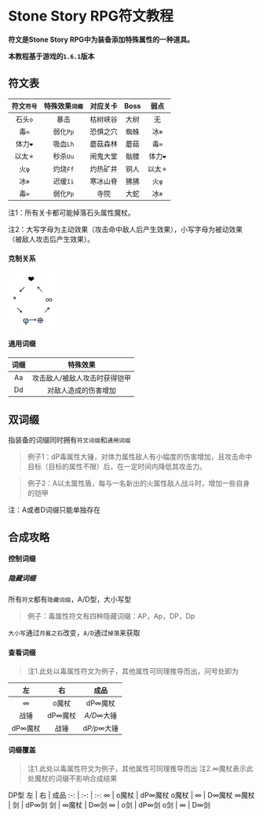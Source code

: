 # Stone Story RPG符文教程
**符文是Stone Story RPG中为装备添加特殊属性的一种道具。**

**本教程基于游戏的`1.6.1`版本**


## 符文表
符文`符号` | 特殊效果`词缀` | 对应关卡 | Boss | 弱点
:-: | :-: | :-: | :-: | :-:
石头`o` | 暴击 | 枯树峡谷 | 大树 | 无
毒`∞` | 弱化`Pp` | 恐惧之穴 | 蜘蛛 | 冰`❄`
体力`❤` | 吸血`Lh` | 蘑菇森林 | 蘑菇 | 毒`∞`
以太`＊` | 秒杀`Uu` | 闹鬼大堂 | 骷髅 | 体力`❤`
火`φ` | 灼烧`Ff` | 灼热矿井 | 铜人 | 以太`＊`
冰`❄` | 迟缓`Ii` | 寒冰山脊 | 狒狒 | 火`φ`
毒`∞` | 弱化`Pp` | 寺院 | 大蛇 | 冰`❄`

注1：所有关卡都可能掉落石头属性魔杖。

注2：大写字母为主动效果（攻击命中敌人后产生效果），小写字母为被动效果（被敌人攻击后产生效果）。

#### 克制关系
![克制关系](https://github.com/Tomotopieces/runestone-in-ssrpg/blob/master/%E5%B1%9E%E6%80%A7%E5%85%8B%E5%88%B6%E5%85%B3%E7%B3%BB.png "克制关系")

#### 通用词缀
词缀 | 特殊效果
:-: | :-:
Aa | 攻击敌人/被敌人攻击时获得铠甲
Dd | 对敌人造成的伤害增加



## 双词缀
指装备的词缀同时拥有`符文词缀`和`通用词缀`
> 例子1：dP毒属性大锤，对体力属性敌人有小幅度的伤害增加，且攻击命中目标（目标的属性不限）后，在一定时间内降低其攻击力。

> 例子2：A以太属性盾，每与一名新出的火属性敌人战斗时，增加一些自身的铠甲

注：A或者D词缀只能单独存在



## 合成攻略
#### 控制词缀
##### 隐藏词缀
所有`符文`都有`隐藏词缀`，A/D型，大小写型
> 例子：毒属性符文有四种隐藏词缀：AP，Ap，DP，Dp

`大小写`通过`月晷之石`改变，`A/D`通过`掉落`来获取

#### 查看词缀
> 注1.此处以毒属性符文为例子，其他属性可同理推导而出，问号处即为

左 | 右 | 成品
:-: | :-: | :-:
∞ | o魔杖 | dP∞魔杖
战锤 | dP∞魔杖 | *A/D*∞大锤
dP∞魔杖 | 战锤 | d*P/p*∞大锤

#### 词缀覆盖


> 注1.此处以毒属性符文为例子，其他属性可同理推导而出
> 注2.∞魔杖表示此处魔杖的词缀不影响合成结果


DP型
左 | 右 | 成品
:-: | :-: | :-:
∞ | o魔杖 | dP∞魔杖
o魔杖 | ∞ | D∞魔杖
∞魔杖 | 剑 | dP∞剑
剑 | ∞魔杖 | D∞剑
∞ | o剑 | dP∞剑
o剑 | ∞ | D∞剑

